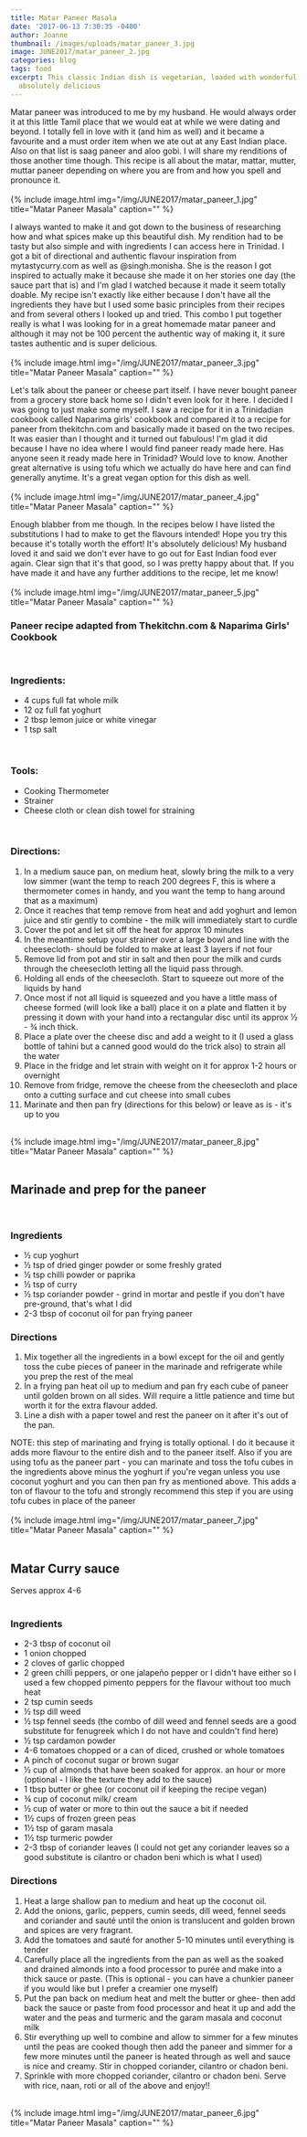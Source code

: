 ```yaml
---
title: Matar Paneer Masala
date: '2017-06-13 7:30:35 -0400'
author: Joanne
thumbnail: /images/uploads/matar_paneer_3.jpg
image: JUNE2017/matar_paneer_2.jpg
categories: blog
tags: food
excerpt: This classic Indian dish is vegetarian, loaded with wonderful spices and
  absolutely delicious
---
```

Matar paneer was introduced to me by my husband. He would always order it at this little Tamil place that we would eat at while we were dating and beyond. I totally fell in love with it (and him as well) and it became a favourite and a must order item when we ate out at any East Indian place.  Also on that list is saag paneer and aloo gobi. I will share my renditions of those another time though. This recipe is all about the matar, mattar, mutter, muttar paneer depending on where you are from
and how you spell and pronounce it.
<br>
<br>
{% include image.html
img="/img/JUNE2017/matar_paneer_1.jpg"
title="Matar Paneer Masala"
caption="" %}
<br>

I always wanted to make it and got down to the business of researching how and what spices make up this beautiful dish. My rendition had to be tasty but also simple and with ingredients I can access here in Trinidad.  I got a bit of directional and authentic flavour inspiration from mytastycurry.com as well as @singh.monisha.  She is the reason I got inspired to actually make it because she made it on her stories one day (the sauce part that is) and I'm glad I watched because it made it seem totally doable. My recipe isn't exactly like either because I don't have all the ingredients they have but I used some basic principles from their recipes and from several others I looked up and tried. This combo I put together really is what I was looking for in a great homemade matar paneer and although it may not be 100 percent the authentic way of making it, it sure tastes authentic and is super delicious.\
<br>
{% include image.html
img="/img/JUNE2017/matar_paneer_3.jpg"
title="Matar Paneer Masala"
caption="" %}
<br>

Let's talk about the paneer or cheese part itself.  I have never bought paneer from a grocery store back home so I didn't even look for it here. I decided I was going to just make some myself. I saw a recipe for it in a Trinidadian cookbook called Naparima girls' cookbook and compared it to a recipe for paneer from thekitchn.com and basically made it based on the two recipes.  It was easier than I thought and it turned out fabulous! I'm glad it did because I have no idea where I would find paneer ready made here. Has anyone seen it ready made here in Trinidad? Would love to know.  Another great alternative is using tofu which we actually do have here and can find generally anytime. It's a great vegan option for this dish as well.
<br>
<br>
{% include image.html
img="/img/JUNE2017/matar_paneer_4.jpg"
title="Matar Paneer Masala"
caption="" %}
<br>

Enough blabber from me though. In the recipes below I have listed the substitutions I had to make to get the flavours intended! Hope you try this because it's totally worth the effort! It's absolutely delicious! My husband loved it and said we don't ever have to go out for East Indian food ever again.  Clear sign that it's that good, so I was pretty happy about that. If you have made it and have any further additions to the recipe, let me know!
<br>
<br>
{% include image.html
img="/img/JUNE2017/matar_paneer_5.jpg"
title="Matar Paneer Masala"
caption="" %}
<br>

### Paneer recipe adapted from Thekitchn.com & Naparima Girls' Cookbook

<br>

### Ingredients:

* 4 cups full fat whole milk
* 12 oz full fat yoghurt
* 2 tbsp lemon juice or white vinegar
* 1 tsp salt

<br>

### Tools:

* Cooking Thermometer
* Strainer
* Cheese cloth or clean dish towel for straining

<br>

### Directions:

 1. In a medium sauce pan, on medium heat, slowly bring the milk to a very low simmer (want the temp to reach 200 degrees F, this is where a thermometer comes in handy, and you want the temp to hang around that as a maximum)
 2. Once it reaches that temp remove from heat and add yoghurt and lemon juice and stir gently to combine - the milk will immediately start to curdle
 3. Cover the pot and let sit off the heat for approx 10 minutes
 4. In the meantime setup your strainer over a large bowl and line with the cheesecloth- should be folded to make at least 3 layers if not four
 5. Remove lid from pot and stir in salt and then pour the milk and curds through the cheesecloth letting all the liquid pass through.
 6. Holding all ends of the cheesecloth. Start to squeeze out more of the liquids by hand
 7. Once most if not all liquid is squeezed and you have a little mass of cheese formed (will look like a ball) place it on a plate and flatten it by pressing it down with your hand into a rectangular disc until its approx ½ - ¾ inch thick.
 8. Place a plate over the cheese disc and add a weight to it (I used a glass bottle of tahini but a canned good would do the trick also) to strain all the water
 9. Place in the fridge and let strain with weight on it for approx 1-2 hours or overnight
10. Remove from fridge, remove the cheese from the cheesecloth and place onto a cutting surface and cut cheese into small cubes
11. Marinate and then pan fry (directions for this below) or leave as is - it's up to you

<br>
{% include image.html
img="/img/JUNE2017/matar_paneer_8.jpg"
title="Matar Paneer Masala"
caption="" %}
<br>
<br>

## Marinade and prep for the paneer

<br>

### Ingredients

* ½ cup yoghurt
* ½ tsp of dried ginger powder or some freshly grated
* ½ tsp chilli powder or paprika
* ½ tsp of curry
* ½ tsp coriander powder - grind in mortar and pestle if you don't have pre-ground, that's what I did
* 2-3 tbsp of coconut oil for pan frying paneer
  <br>

### Directions

1. Mix together all the ingredients in a bowl except for the oil and gently toss the cube pieces of paneer in the marinade and refrigerate while you prep the  rest of the meal
2. In a frying pan heat oil up to medium and pan fry each cube of paneer until golden brown on all sides. Will require a little patience and time but worth it for the extra flavour added.
3. Line a dish with a paper towel and rest the paneer on it after it's out of the pan.

NOTE: this step of marinating and frying is totally optional. I do it because it adds more flavour to the entire dish and to the paneer itself. Also if you are using tofu as the paneer part - you can marinate and toss the tofu cubes in the ingredients above minus the yoghurt if you're vegan unless you use coconut yoghurt and you can then pan fry as mentioned above. This adds a ton of flavour to the tofu and strongly recommend this step if you are using tofu cubes in place of the paneer
<br>
<br>
{% include image.html
img="/img/JUNE2017/matar_paneer_7.jpg"
title="Matar Paneer Masala"
caption="" %}
<br>
<br>

## Matar Curry sauce

Serves approx 4-6
<br>
<br>

### Ingredients

* 2-3 tbsp of coconut oil
* 1 onion chopped
* 2 cloves of garlic chopped
* 2 green chilli peppers, or one jalapeño pepper or I didn't have either so I  used a few chopped pimento peppers for the flavour without too much heat
* 2 tsp cumin seeds
* ½ tsp dill weed
* ½ tsp fennel seeds (the combo of dill weed and fennel seeds are a good substitute for fenugreek which I do not have and couldn't find here)
* ½ tsp cardamon powder
* 4-6 tomatoes chopped or a can of diced, crushed or whole tomatoes
* A pinch of coconut sugar or brown sugar
* ½ cup of almonds that have been soaked for approx. an hour or more (optional - I like the texture they add to the sauce)
* 1 tbsp butter or ghee (or coconut oil if keeping the recipe vegan)
* ¾ cup of coconut milk/ cream
* ½ cup of water or more to thin out the sauce a bit if needed
* 1½ cups of frozen green peas
* 1½ tsp of garam masala
* 1½ tsp turmeric powder
* 2-3 tbsp of coriander leaves (I could not get any coriander leaves so a good substitute is cilantro or chadon beni which is what I used)
  <br>

### Directions

1. Heat a large shallow pan to medium and  heat up the coconut oil.
2. Add the onions, garlic, peppers, cumin seeds, dill weed, fennel seeds and coriander and sauté until the onion is translucent and golden brown and spices are very fragrant.
3. Add the tomatoes and sauté for another 5-10 minutes until
   everything is tender
4. Carefully place all the ingredients from the pan as well as the soaked and drained almonds into a food processor to purée and make into a thick sauce or paste. (This is optional - you can have a chunkier paneer if you would like but I prefer a creamier one myself)
5. Put the pan back on medium heat and melt the butter or ghee- then add back the sauce or paste from food processor and heat it up and add the water and the peas and turmeric and the garam masala and coconut milk
6. Stir everything up well to combine and allow to simmer for a few minutes until the peas are cooked though then add the paneer and simmer for a few more
   minutes until the paneer is heated through as well and sauce is nice and creamy. Stir in chopped coriander, cilantro or chadon beni.
7. Sprinkle with more chopped coriander, cilantro or chadon beni. Serve with rice, naan, roti or all of the above and enjoy!!

<br>
{% include image.html
img="/img/JUNE2017/matar_paneer_6.jpg"
title="Matar Paneer Masala"
caption="" %}
